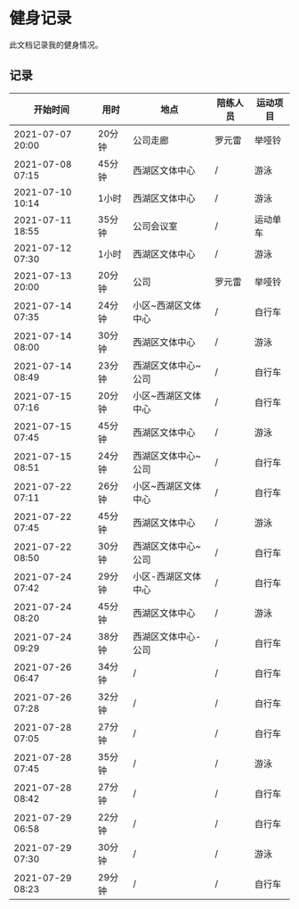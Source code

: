 # 健身记录

此文档记录我的健身情况。

## 记录

| 开始时间 | 用时 | 地点 | 陪练人员 | 运动项目 |
| - | -  | - | - | - |
| 2021-07-07 20:00 | 20分钟 | 公司走廊 | 罗元雷 | 举哑铃 |
| 2021-07-08 07:15 | 45分钟 | 西湖区文体中心 | / | 游泳 |
| 2021-07-10 10:14 | 1小时 | 西湖区文体中心 | / | 游泳 |
| 2021-07-11 18:55 | 35分钟 | 公司会议室 | / | 运动单车 |
| 2021-07-12 07:30 | 1小时 | 西湖区文体中心 | / | 游泳 |
| 2021-07-13 20:00 | 20分钟 | 公司 | 罗元雷 | 举哑铃 |
| 2021-07-14 07:35 | 24分钟 | 小区~西湖区文体中心 | / | 自行车 |
| 2021-07-14 08:00 | 30分钟 | 西湖区文体中心 | / | 游泳 |
| 2021-07-14 08:49 | 23分钟 | 西湖区文体中心~公司 | / | 自行车 |
| 2021-07-15 07:16 | 20分钟 | 小区~西湖区文体中心 | / | 自行车 |
| 2021-07-15 07:45 | 45分钟 | 西湖区文体中心 | / | 游泳 |
| 2021-07-15 08:51 | 24分钟 | 西湖区文体中心~公司 | / | 自行车 |
| 2021-07-22 07:11 | 26分钟 | 小区~西湖区文体中心 | / | 自行车 |
| 2021-07-22 07:45 | 45分钟 | 西湖区文体中心 | / | 游泳 |
| 2021-07-22 08:50 | 30分钟 | 西湖区文体中心~公司 | / | 自行车 |
| 2021-07-24 07:42 | 29分钟 | 小区-西湖区文体中心 | / | 自行车 |
| 2021-07-24 08:20 | 45分钟 | 西湖区文体中心 | / | 游泳 |
| 2021-07-24 09:29 | 38分钟 | 西湖区文体中心-公司 | / | 自行车 |
| 2021-07-26 06:47 | 34分钟 | / | / | 自行车 |
| 2021-07-26 07:28 | 32分钟 | / | / | 自行车 |
| 2021-07-28 07:05 | 27分钟 | / | / | 自行车 |
| 2021-07-28 07:45 | 35分钟 | / | / | 游泳 |
| 2021-07-28 08:42 | 27分钟 | / | / | 自行车 |
| 2021-07-29 06:58 | 22分钟 | / | / | 自行车 |
| 2021-07-29 07:30 | 30分钟 | / | / | 游泳 |
| 2021-07-29 08:23 | 29分钟 | / | / | 自行车 |
